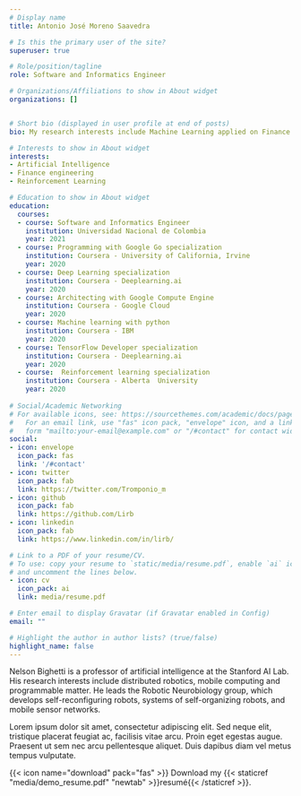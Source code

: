 ```yaml
---
# Display name
title: Antonio José Moreno Saavedra

# Is this the primary user of the site?
superuser: true

# Role/position/tagline
role: Software and Informatics Engineer

# Organizations/Affiliations to show in About widget
organizations: []


# Short bio (displayed in user profile at end of posts)
bio: My research interests include Machine Learning applied on Finance and Marketing.

# Interests to show in About widget
interests:
- Artificial Intelligence
- Finance engineering
- Reinforcement Learning

# Education to show in About widget
education:
  courses:
  - course: Software and Informatics Engineer
    institution: Universidad Nacional de Colombia
    year: 2021
  - course: Programming with Google Go specialization
    institution: Coursera - University of California, Irvine
    year: 2020
  - course: Deep Learning specialization
    institution: Coursera - Deeplearning.ai
    year: 2020
  - course: Architecting with Google Compute Engine
    institution: Coursera - Google Cloud
    year: 2020
  - course: Machine learning with python
    institution: Coursera - IBM 
    year: 2020
  - course: TensorFlow Developer specialization
    institution: Coursera - Deeplearning.ai 
    year: 2020
  - course:  Reinforcement learning specialization
    institution: Coursera - Alberta  University
    year: 2020
    
# Social/Academic Networking
# For available icons, see: https://sourcethemes.com/academic/docs/page-builder/#icons
#   For an email link, use "fas" icon pack, "envelope" icon, and a link in the
#   form "mailto:your-email@example.com" or "/#contact" for contact widget.
social:
- icon: envelope
  icon_pack: fas
  link: '/#contact'
- icon: twitter
  icon_pack: fab
  link: https://twitter.com/Tromponio_m
- icon: github
  icon_pack: fab
  link: https://github.com/Lirb
- icon: linkedin
  icon_pack: fab
  link: https://www.linkedin.com/in/lirb/

# Link to a PDF of your resume/CV.
# To use: copy your resume to `static/media/resume.pdf`, enable `ai` icons in `params.toml`, 
# and uncomment the lines below.
- icon: cv
  icon_pack: ai
  link: media/resume.pdf

# Enter email to display Gravatar (if Gravatar enabled in Config)
email: ""

# Highlight the author in author lists? (true/false)
highlight_name: false
---
```


Nelson Bighetti is a professor of artificial intelligence at the Stanford AI Lab. His research interests include distributed robotics, mobile computing and programmable matter. He leads the Robotic Neurobiology group, which develops self-reconfiguring robots, systems of self-organizing robots, and mobile sensor networks.

Lorem ipsum dolor sit amet, consectetur adipiscing elit. Sed neque elit, tristique placerat feugiat ac, facilisis vitae arcu. Proin eget egestas augue. Praesent ut sem nec arcu pellentesque aliquet. Duis dapibus diam vel metus tempus vulputate.

{{< icon name="download" pack="fas" >}} Download my {{< staticref "media/demo_resume.pdf" "newtab" >}}resumé{{< /staticref >}}.
